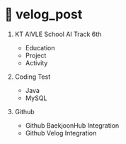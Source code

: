 
# 🔗 velog_post

1. KT AIVLE School AI Track 6th
   - Education
   -  Project
   -  Activity 
   
3. Coding Test
   - Java
   - MySQL

5. Github
   -  Github BaekjoonHub Integration
   -  Github Velog Integration
 
